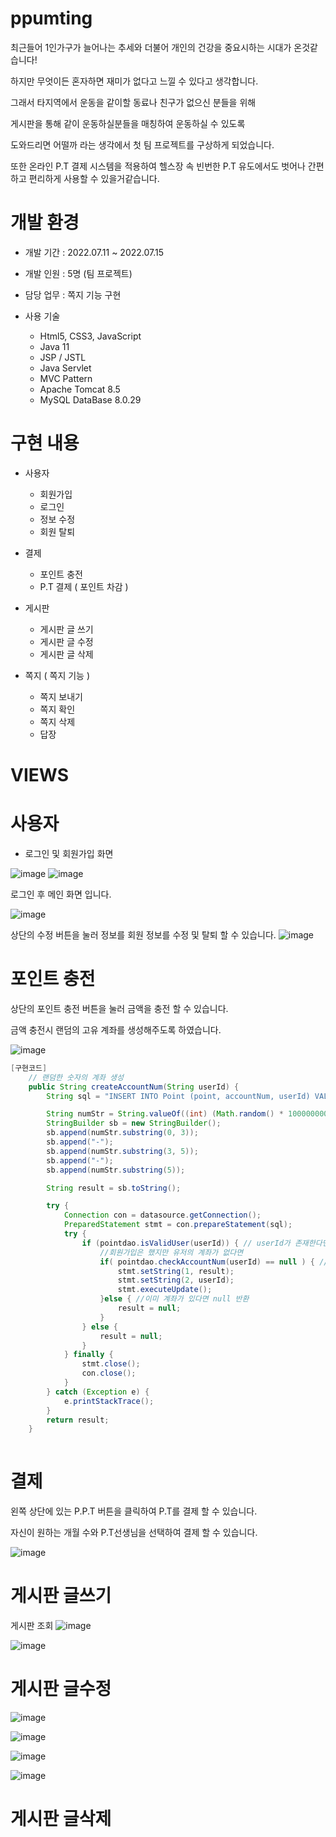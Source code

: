 # ppumting
 최근들어 1인가구가 늘어나는 추세와 더불어 개인의 건강을 중요시하는 시대가 온것같습니다!
 
 하지만 무엇이든 혼자하면 재미가 없다고 느낄 수 있다고 생각합니다. 
 
 그래서 타지역에서 운동을 같이할 동료나 친구가 없으신 분들을 위해
 
 게시판을 통해 같이 운동하실분들을 매칭하여 운동하실 수 있도록 
 
 도와드리면 어떨까 라는 생각에서 첫 팀 프로젝트를 구상하게 되었습니다.
 
 또한 온라인 P.T 결제 시스템을 적용하여 헬스장 속 빈번한 P.T 유도에서도 벗어나 간편하고 편리하게 사용할 수 있을거같습니다.
 
 
 # 개발 환경
 
 
* 개발 기간 : 2022.07.11 ~ 2022.07.15

* 개발 인원 : 5명 (팀 프로젝트)

* 담당 업무 : 쪽지 기능 구현

* 사용 기술

   * Html5, CSS3, JavaScript
   * Java 11
   * JSP / JSTL
   * Java Servlet
   * MVC Pattern
   * Apache Tomcat 8.5
   * MySQL DataBase 8.0.29

# 구현 내용
 
 * 사용자
   * 회원가입
   * 로그인
   * 정보 수정
   * 회원 탈퇴
 
 * 결제
   * 포인트 충전
   * P.T 결제 ( 포인트 차감 )
 
 * 게시판
   * 게시판 글 쓰기
   * 게시판 글 수정
   * 게시판 글 삭제
  
 * 쪽지 ( 쪽지 기능 )
   * 쪽지 보내기
   * 쪽지 확인
   * 쪽지 삭제
   * 답장
   
 # VIEWS

 
 # 사용자
   
  * 로그인 및 회원가입 화면
     
![image](https://user-images.githubusercontent.com/100820039/187138857-641761c0-b2a8-4251-81ee-65791d36e593.png)
![image](https://user-images.githubusercontent.com/100820039/187138953-0a33e56f-517d-4a09-a347-c3f763345373.png)
   
로그인 후 메인 화면 입니다.
     
![image](https://user-images.githubusercontent.com/100820039/187139430-ecd8e919-0813-43f5-a2ee-88cd2c352cca.png)

상단의 수정 버튼을 눌러 정보를 회원 정보를 수정 및 탈퇴 할 수 있습니다.
![image](https://user-images.githubusercontent.com/100820039/187139751-cdbcc190-862b-413e-8070-410139306168.png)
     
# 포인트 충전
 상단의 포인트 충전 버튼을 눌러 금액을 충전 할 수 있습니다.
    
금액 충전시 랜덤의 고유 계좌를 생성해주도록 하였습니다.
    
![image](https://user-images.githubusercontent.com/100820039/187140182-8f29c83c-5e4b-416a-9eeb-4c95930be2e0.png)   
    


```Java
[구현코드]
    // 랜덤한 숫자의 계좌 생성 				
	public String createAccountNum(String userId) { 
		String sql = "INSERT INTO Point (point, accountNum, userId) VALUES (0, ?, ?)";

		String numStr = String.valueOf((int) (Math.random() * 1000000000));
		StringBuilder sb = new StringBuilder();
		sb.append(numStr.substring(0, 3));
		sb.append("-");
		sb.append(numStr.substring(3, 5));
		sb.append("-");
		sb.append(numStr.substring(5));

		String result = sb.toString();

		try {
			Connection con = datasource.getConnection();
			PreparedStatement stmt = con.prepareStatement(sql);
			try {
				if (pointdao.isValidUser(userId)) { // userId가 존재한다면
					//회원가입은 했지만 유저의 계좌가 없다면
					if( pointdao.checkAccountNum(userId) == null ) { //생성해주기
						stmt.setString(1, result);
						stmt.setString(2, userId);
						stmt.executeUpdate();
					}else { //이미 계좌가 있다면 null 반환
						result = null;
					}
				} else {
					result = null;
				}
			} finally {
				stmt.close();
				con.close();
			}
		} catch (Exception e) {
			e.printStackTrace();
		}
		return result;
	}
 
```
    
# 결제
 
 왼쪽 상단에 있는 P.P.T 버튼을 클릭하여 P.T를 결제 할 수 있습니다.
 
 자신이 원하는 개월 수와 P.T선생님을 선택하여 결제 할 수 있습니다.
 
 ![image](https://user-images.githubusercontent.com/100820039/187149511-92ced41f-e5f0-4450-9cc2-1eafaee3369c.png)

# 게시판 글쓰기

게시판 조회
![image](https://user-images.githubusercontent.com/100820039/187151886-2370dbfc-df81-4353-b34f-d949e8fe6555.png)

![image](https://user-images.githubusercontent.com/100820039/187150986-61e789ea-92a5-49b3-ab69-316bce4d3a02.png)


# 게시판 글수정

![image](https://user-images.githubusercontent.com/100820039/187151154-142a56d8-d0ac-4f54-a7ae-865a59e3e723.png)

![image](https://user-images.githubusercontent.com/100820039/187151307-01c337dc-e02a-4786-aad0-9c184458a4e2.png)

![image](https://user-images.githubusercontent.com/100820039/187151403-8e168422-e58f-4465-993c-a6e40bfda2dd.png)

![image](https://user-images.githubusercontent.com/100820039/187151522-7c7154f2-52c2-4a36-be70-52de7a3ab38a.png)

# 게시판 글삭제





 
 
